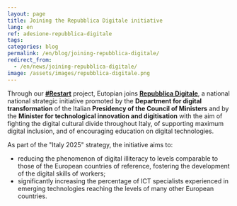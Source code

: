 ```yaml
---
layout: page
title: Joining the Repubblica Digitale initiative
lang: en
ref: adesione-repubblica-digitale
tags:
categories: blog
permalink: /en/blog/joining-repubblica-digitale/
redirect_from:
  - /en/news/joining-repubblica-digitale/
image: /assets/images/repubblica-digitale.png
---
```


Through our [**#Restart**](/en/restart/project) project, Eutopian joins
[**Repubblica Digitale**](https://innovazione.gov.it/it/repubblica-digitale/),
a national national strategic initiative promoted by the **Department for
digital transformation** of the Italian **Presidency of the Council of
Ministers** and by the **Minister for technological innovation and
digitisation** with the aim of fighting the digital cultural divide throughout
Italy, of supporting maximum digital inclusion, and of encouraging education on
digital technologies.

As part of the "Italy 2025" strategy, the initiative aims to:

* reducing the phenomenon of digital illiteracy to levels comparable to those
  of the European countries of reference, fostering the development of the
  digital skills of workers;
* significantly increasing the percentage of ICT specialists experienced in
  emerging technologies reaching the levels of many other European countries.
